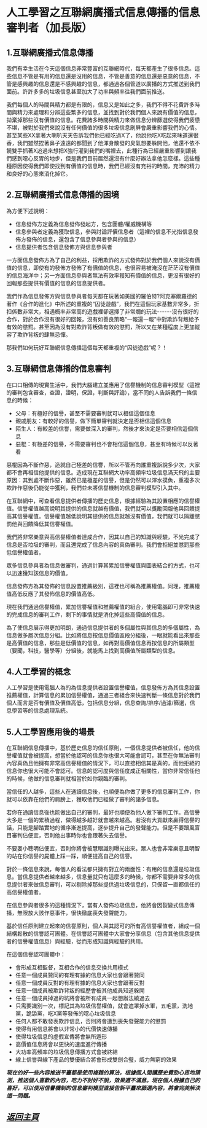 ﻿人工學習之互聯網廣播式信息傳播的信息審判者（加長版）  
==================================================================

1.互聯網廣播式信息傳播
------------------------------------------------------------------
我們有幸生活在今天這個信息非常豐富的互聯網時代，每天都產生了很多信息。這些信息不管是有用的信息還是沒用的信息，不管是善意的信息還是惡意的信息，不管是感興趣的信息還是不感興趣的信息，都通過各個管道以廣播的方式推送到我們面前。許許多多的垃圾信息甚至加大了功率與頻率往我們面前推送。  

我們每個人的時間與精力都是有限的，信息又是如此之多，我們不得不花費許多時間與精力來處理和分辨這些繁多的信息，並找到對於我們個人來說有價值的信息，拋棄掉那些沒有價值的信息。花費諸多時間與精力來做信息分辨篩選使得我們疲憊不堪，被對於我們來說沒有任何價值的很多垃圾信息刷屏會嚴重影響我們的心情。甚至某些XX拿著大喇叭天天告訴我們他已經吃過X了，他說他吃X吃起來味道還很香，我們雖然捏著鼻子遠遠的都聞到了他渾身散發的臭氣想要躲開他，他還不依不饒雙手抓著X追過來想把X強行灌到我們的嘴裡去，此種行為已經嚴重影響到讓我們感到噁心反胃的地步，但是我們目前居然還沒有什麼好辦法拿他怎麼樣。這些種種原因使得我們即使找到有價值的信息時，我們已經沒有充裕的時間，充沛的精力和良好的心態來消化掉它。  

2.互聯網廣播式信息傳播的困境
------------------------------------------------------------------
為方便下述說明：  
+   信息發佈方定義為信息發佈發起方，包含團體/權威機構等  
+   信息參與者定義為獲取信息，參與討論評價信息者（這裡的信息不光指信息發佈方發佈的信息，還包含了信息參與者參與的信息）  
+   信息提供者包含信息發佈方與信息參與者  

一方面信息發佈方為了自己的利益，採用欺詐的方式發佈對於我們個人來說沒有價值的信息，即使有的發佈方發佈了有價值的信息，也很容易被淹沒在茫茫沒有價值的信息海洋中；另一方面信息參與者無法有效率獲知有價值的信息，更沒有很好的回報那些提供有價值的信息的信息提供者。  

我們作為信息發佈方與信息參與者每天都在玩著如美國的羅伯特?阿克塞爾羅德的著作《合作的進化》中所述的重複的“囚徒遊戲”，我們在這個玩家基數非常多，折扣係數非常大，相遇概率非常高的遊戲裡卻選擇了非常爛的玩法------沒有很好的合作，對於合作沒有很好的回報，沒有如善良策略“一報還一報”中對欺詐背叛給予有效的懲罰。甚至因為沒有對欺詐背叛做有效的懲罰，所以又在某種程度上更加縱容了欺詐背叛的肆無忌憚。  

那我們如何玩好互聯網信息傳播這個每天都重複的“囚徒遊戲”呢？！

3.互聯網信息傳播的信息審判
------------------------------------------------------------------
在口口相傳的現實生活中，我們大腦建立並應用了信譽機制的信息審判模型（這裡的審判包含審查，查證，證明，保證，判斷與評論），當不同的人告訴我們一條信息的時候：  
+  父母：有極好的信譽，甚至不需要審判就可以相信這個信息  
+  親戚朋友：有較好的信譽，做下簡單審判就決定是否相信這個信息  
+  陌生人：有較差的信譽，需要做深入的審判，然後才來決定是否要相信這個信息  
+  惡棍：有極差的信譽，不需要審判也不會相信這個信息，甚至有時候可以反著看  

惡棍因為不斷作惡，造就自己極差的信譽，所以不管再向誰重複訴說多少次，大家都不會再相信他提供的信息。造成現在互聯網大功率高頻率垃圾信息滿天飛的主要原因：其到處不斷作惡，雖然已是極差的信譽，但是仍然可以渾水摸魚，重複多次欺詐作惡後仍能從中獲利，我們並未將信譽機制的信息審判模型引入其中。  

在互聯網中，可查看信息提供者傳播的歷史信息，根據經驗為其設置相應的信譽權值。信譽權值越高說明其提供的信息就越有價值，我們就可以獎勵回報他與回饋提高其信譽權值。信譽權值越低說明其提供的信息就越沒有價值，我們就可以隔離懲罰他與回饋降低其信譽權值。  

我們將非常樂意與高信譽權值者達成合作，因其以自己的知識與經驗，不光完成了信息是否垃圾的審判，而且還完成了信息內容的真偽審判。我們會拒絕並懲罰那些低信譽權值者。  

眾多信息參與者為信息做審判，通過計算其累加信譽權值與圖表結合的方式，也可以迅速獲知該信息的價值。  

信息發佈方為其發佈的信息設置推薦級別，這裡也可稱為推薦權值。同理，推薦權值高低反應了其發佈信息的價值高低。  

現在我們通過信譽權值，累加信譽權值和推薦權值的組合，使用電腦即可非常快速的完成信息的審判工作，剩下的事情就是消化掉這些高價值的信息。  

為了使信息展示得更加明朗，通過信息提供者的多個屬性與其信息的多個屬性，為信息做多層次信息分組。比如將信息按信息價值區段分組後，一眼就能看出來那些是高價值的信息，那些是低價值的信息，如再對高價值信息再按信息的所屬類型（要聞，科技，醫學等）分組後，就能馬上找到高價值所屬類型的信息。 


4.人工學習的概念
------------------------------------------------------------------
人工學習是使用電腦人為的為信息提供者設置信譽權值，信息發佈方為其信息設置推薦權值，計算信息的累加信譽權值，通過三者組合來快速判斷一條信息對於我們個人而言是否有價值及價值高低，包括信息分組，信息查詢/排序/過濾/篩選，信息學習等的信息處理系統。  

5.人工學習應用後的場景
------------------------------------------------------------------
在互聯網信息傳播中，基於歷史信息的信任原則，一個信息提供者被信任，他的信譽權值就會被提高，想當於他認可的信息你也很大可能會認可，甚至在你無法審判內容真偽且他擁有非常高信譽權值的情況下，可以直接相信其是真的，而他拒絕的信息你也很大可能不會認可。信息的認可度與信任度成正相關性，當你非常信任他的時候，他做的信息審判就相當於如你親臨的審判。

當信任的人越多，這些人在通讀信息後，也順便為你做了更多的信息審判工作，你就可以依靠在他們的肩膀上，獲取他們已經做了審判的諸多信息。

若你在通讀信息後也能做出自己的審判，最好也順便為他人做下審判工作。高信譽大多是一個的累積過程，做得越多越好就會越來越高。若沒有大貢獻來贏得信譽的話，只能是腳踏實地的循序漸進提高，逐步提升自己的發聲能力。但是不要跟風盲目審判佔便宜，否則他出事時你也會跟著失去信譽。

不要耍小聰明佔便宜，否則你將會被慧眼識別曝光出來。眾人也會非常樂意且明智的站在你信譽的屍體上踩一踩，順便提高自己的信譽。

對於一條信息來說，每個人的看法都只擁有對立的兩面性：有用的信息還是垃圾信息。當信息提供者越來越多，信息量就只有這麼多的時候，你都不需要非常多的信息提供者來做信息審判，可以剔除掉那些提供過垃圾信息的，只保留一直都信任的高信譽權值者。

在信息參與者很多的這種情況下，當有人發佈垃圾信息，他將會因裂變式信息傳播，無限放大該作惡事件，很快徹底喪失發聲能力。

基於信任原則建立起來的信譽原則，個人與其認可的所有高信譽權值者，組成一個結構鬆散的信譽認可團體。在信譽認可團體中大家會分享信息（包含其他信息提供者的信譽權值信息）與經驗，從而形成知識與經驗的共用。

在這個信譽認可團體中：  
+  會形成互相監督，互相合作的信息交換共用模式  
+  任意一個成員贊同的有理有據的信息大家也會跟著贊同  
+  任意一個成員反對的有理有據的信息大家也會跟著反對  
+  任意一個成員被欺詐背叛的經歷會被其他成員知道躲開  
+  任意一個成員掉過的坑將會被所有成員一起想辦法繞過去  
+  只需要識別一次，標記其為垃圾信譽權值，就會遮罩掉水軍，五毛黨，洗地黨，跪舔黨，吃X黨等發佈的噁心垃圾信息  
+  任何人都不敢發表欺詐信息，否則將會遭到喪失發聲能力的懲罰  
+  使得有用信息將會以非常小的代價快速傳播  
+  使得垃圾信息的虛假宣傳將會無所遁形  
+  高價值信息將會以更快的速度進行傳播  
+  大功率高頻率的垃圾信息傳播方式會被終結  
+  線上信譽與線下產品的雙優結合將會形成雙劍合璧，威力無窮的效果  


***現在的好一些內容推送平臺都是使用複雜的算法，根據個人閱讀歷史費勁心思地猜測，推送個人喜歡的內容，吃力不討好不說，效果還不滿意。現在個人根據自己的喜好，可以使用信譽機制的信息審判模型直接告訴平臺來篩選內容，將會完美解決這一問題。***


[*返回主頁*](.)
------------------------------------------------------------------
